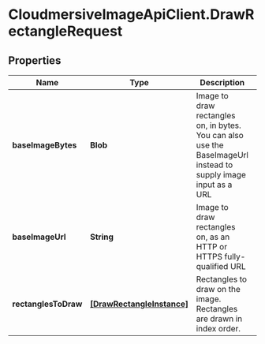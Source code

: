 # CloudmersiveImageApiClient.DrawRectangleRequest

## Properties
Name | Type | Description | Notes
------------ | ------------- | ------------- | -------------
**baseImageBytes** | **Blob** | Image to draw rectangles on, in bytes.  You can also use the BaseImageUrl instead to supply image input as a URL | [optional] 
**baseImageUrl** | **String** | Image to draw rectangles on, as an HTTP or HTTPS fully-qualified URL | [optional] 
**rectanglesToDraw** | [**[DrawRectangleInstance]**](DrawRectangleInstance.md) | Rectangles to draw on the image.  Rectangles are drawn in index order. | [optional] 


